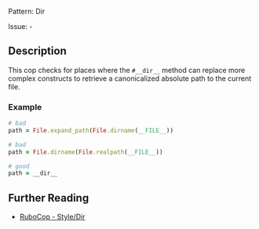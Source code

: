 Pattern: Dir

Issue: -

## Description

This cop checks for places where the `#__dir__` method can replace more
complex constructs to retrieve a canonicalized absolute path to the
current file.

### Example

```ruby
# bad
path = File.expand_path(File.dirname(__FILE__))

# bad
path = File.dirname(File.realpath(__FILE__))

# good
path = __dir__
```

## Further Reading

* [RuboCop - Style/Dir](https://rubocop.readthedocs.io/en/latest/cops_style/#styledir)
